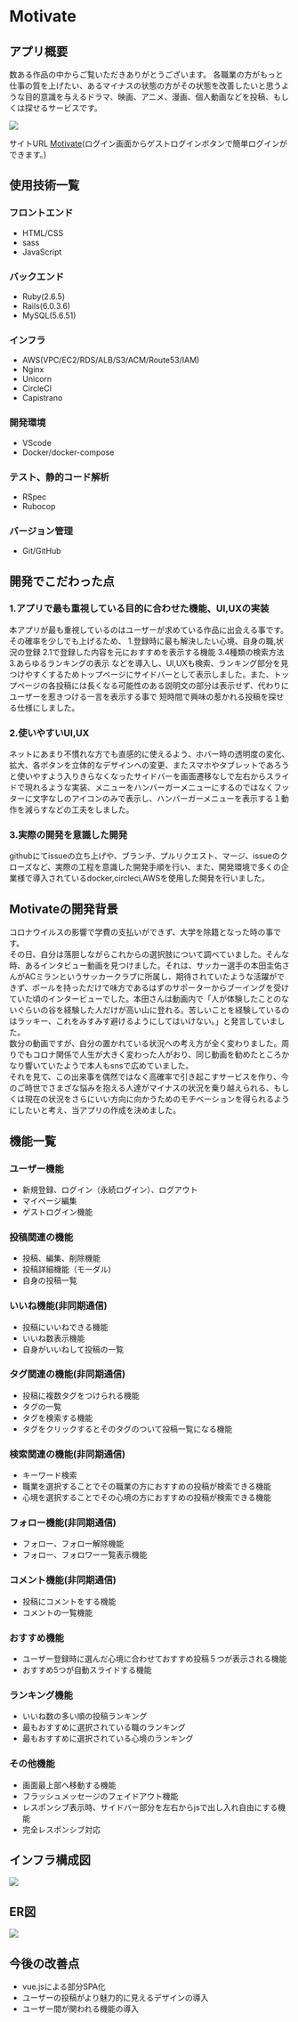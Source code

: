 # Motivate

## アプリ概要

数ある作品の中からご覧いただきありがとうございます。
各職業の方がもっと仕事の質を上げたい、あるマイナスの状態の方がその状態を改善したいと思うような目的意識を与えるドラマ、映画、アニメ、漫画、個人動画などを投稿、もしくは探せるサービスです。

<img src="public/images/app-top.png">

サイトURL <a href="https://motivate-app.com/">Motivate</a>(ログイン画面からゲストログインボタンで簡単ログインができます。)

## 使用技術一覧

### フロントエンド

- HTML/CSS
- sass
- JavaScript

### バックエンド

- Ruby(2.6.5)
- Rails(6.0.3.6)
- MySQL(5.6.51)

### インフラ

- AWS(VPC/EC2/RDS/ALB/S3/ACM/Route53/IAM)
- Nginx
- Unicorn
- CircleCI
- Capistrano

### 開発環境

- VScode
- Docker/docker-compose

### テスト、静的コード解析

- RSpec
- Rubocop

### バージョン管理

- Git/GitHub

## 開発でこだわった点

### 1.アプリで最も重視している目的に合わせた機能、UI,UXの実装
本アプリが最も重視しているのはユーザーが求めている作品に出会える事です。
その確率を少しでも上げるため、
1.登録時に最も解決したい心境、自身の職,状況の登録
2.1で登録した内容を元におすすめを表示する機能
3.4種類の検索方法
3.あらゆるランキングの表示
などを導入し、UI,UXも検索、ランキング部分を見つけやすくするためトップページにサイドバーとして表示しました。また、トップページの各投稿には長くなる可能性のある説明文の部分は表示せず、代わりにユーザーを惹きつける一言を表示する事で
短時間で興味の惹かれる投稿を探せる仕様にしました。

### 2.使いやすいUI,UX
ネットにあまり不慣れな方でも直感的に使えるよう、ホバー時の透明度の変化、拡大、各ボタンを立体的なデザインへの変更、またスマホやタブレットであろうと使いやすよう入りきらなくなったサイドバーを画面遷移なしで左右からスライドで現れるような実装、メニューをハンバーガーメニューにするのではなくフッターに文字なしのアイコンのみで表示し、ハンバーガーメニューを表示する１動作を減らすなどの工夫をしました。

### 3.実際の開発を意識した開発
githubにてissueの立ち上げや、ブランチ、プルリクエスト、マージ、issueのクローズなど、実際の工程を意識した開発手順を行い、また、開発環境で多くの企業様で導入されているdocker,circleci,AWSを使用した開発を行いました。

## Motivateの開発背景

コロナウイルスの影響で学費の支払いができず、大学を除籍となった時の事です。<br>
その日、自分は落胆しながらこれからの選択肢について調べていました。そんな時、あるインタビュー動画を見つけました。それは、サッカー選手の本田圭佑さんがACミランというサッカークラブに所属し、期待されていたような活躍ができず、ボールを持っただけで味方であるはずのサポーターからブーイングを受けていた頃のインタービューでした。本田さんは動画内で「人が体験したことのないぐらいの谷を経験した人だけが高い山に登れる。苦しいことを経験しているのはラッキー、これをみすみす避けるようにしてはいけない。」と発言していました。<br>
数分の動画ですが、自分の置かれている状況への考え方が全く変わりました。周りでもコロナ関係で人生が大きく変わった人がおり、同じ動画を勧めたところかなり響いていたようで本人もsnsで広めていました。<br>
それを見て、この出来事を偶然ではなく高確率で引き起こすサービスを作り、今のご時世でさまざな悩みを抱える人達がマイナスの状況を乗り越えられる、もしくは現在の状況をさらにいい方向に向かうためのモチベーションを得られるようにしたいと考え、当アプリの作成を決めました。

## 機能一覧

### ユーザー機能
- 新規登録、ログイン（永続ログイン）、ログアウト
- マイページ編集
- ゲストログイン機能

### 投稿関連の機能
- 投稿、編集、削除機能
- 投稿詳細機能（モーダル)
- 自身の投稿一覧

### いいね機能(非同期通信)
- 投稿にいいねできる機能
- いいね数表示機能
- 自身がいいねして投稿の一覧

### タグ関連の機能(非同期通信)
- 投稿に複数タグをつけられる機能
- タグの一覧
- タグを検索する機能
- タグをクリックするとそのタグのついて投稿一覧になる機能

### 検索関連の機能(非同期通信)
- キーワード検索
- 職業を選択することでその職業の方におすすめの投稿が検索できる機能
- 心境を選択することでその心境の方におすすめの投稿が検索できる機能

### フォロー機能(非同期通信)
- フォロー、フォロー解除機能
- フォロー、フォロワー一覧表示機能

### コメント機能(非同期通信)
- 投稿にコメントをする機能
- コメントの一覧機能

### おすすめ機能
- ユーザー登録時に選んだ心境に合わせておすすめ投稿５つが表示される機能
- おすすめ5つが自動スライドする機能

### ランキング機能
- いいね数の多い順の投稿ランキング
- 最もおすすめに選択されている職のランキング
- 最もおすすめに選択されている心境のランキング

### その他機能
- 画面最上部へ移動する機能
- フラッシュメッセージのフェイドアウト機能
- レスポンシブ表示時、サイドバー部分を左右からjsで出し入れ自由にする機能
- 完全レスポンシブ対応

## インフラ構成図

<img src="public/images/infraimg.png">

## ER図

<img src="public/images/motivate_er.png">

## 今後の改善点
- vue.jsによる部分SPA化
- ユーザーの投稿がより魅力的に見えるデザインの導入
- ユーザー間が関われる機能の導入

